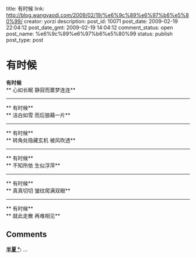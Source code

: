 title: 有时候
link: http://blog.wangyaodi.com/2009/02/19/%e6%9c%89%e6%97%b6%e5%80%99/
creator: yorzi
description: 
post_id: 10071
post_date: 2009-02-19 22:04:12
post_date_gmt: 2009-02-19 14:04:12
comment_status: open
post_name: %e6%9c%89%e6%97%b6%e5%80%99
status: publish
post_type: post

# 有时候

**有时候**  
** 心如长眠 静寂而噩梦连连**  
** **  
** 有时候**  
** 洁白如雪 而后狼藉一片**  
** **  
** 有时候**  
** 转角处隐藏玄机 被风吹透**  
** **  
** 有时候**  
** 不知所依 生似浮萍**  
** **  
** 有时候**  
** 真真切切 皱纹爬满双眼**  
** **  
** 有时候**  
** 就此走散 再难相见**

## Comments

**[半夏 °](#201 "2009-02-20 06:07:09"):** ...

